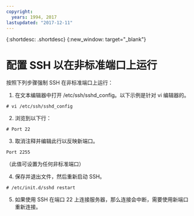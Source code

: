 ```yaml
---
copyright:
  years: 1994, 2017
lastupdated: "2017-12-11"
---
```


{:shortdesc: .shortdesc}
{:new_window: target="_blank"}

# 配置 SSH 以在非标准端口上运行

按照下列步骤强制 SSH 在非标准端口上运行：

1. 在文本编辑器中打开 /etc/ssh/sshd_config。以下示例是针对 vi 编辑器的。
```
# vi /etc/ssh/sshd_config
```
 
2. 浏览到以下行：
```
# Port 22
```
 
3. 取消注释并编辑此行以反映新端口。
```
Port 2255
``` 
（此值可设置为任何非标准端口）

4. 保存并退出文件，然后重新启动 SSH。
```
# /etc/init.d/sshd restart
```

5. 如果使用 SSH 在端口 22 上连接服务器，那么连接会中断，需要使用新端口重新连接。
